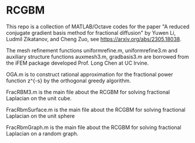 # RCGBM
This repo is a collection of MATLAB/Octave codes for the paper "A reduced conjugate gradient basis method for fractional diffusion" by Yuwen Li, Ludmil Zikatanov, and Cheng Zuo, see https://arxiv.org/abs/2305.18038.

The mesh refinement functions uniformrefine.m, uniformrefine3.m and auxiliary structure functions auxmesh3.m, gradbasis3.m are borrowed from the iFEM package developed Prof. Long Chen at UC Irvine.

OGA.m is to construct rational approximation for the fractional power function z^{-s} by the orthogonal greedy algorithm.

FracRBM3.m is the main file about the RCGBM for solving fractional Laplacian on the unit cube.

FracRbmSurface.m is the main file about the RCGBM for solving fractional Laplacian on the unit sphere

FracRbmGraph.m is the main file about the RCGBM for solving fractional Laplacian on a random graph.


